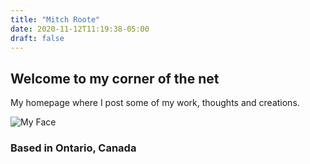 ```yaml
---
title: "Mitch Roote"
date: 2020-11-12T11:19:38-05:00
draft: false
---
```


## Welcome to my corner of the net

My homepage where I post some of my work, thoughts and creations.

![My Face](/face.jpg)

### Based in Ontario, Canada


